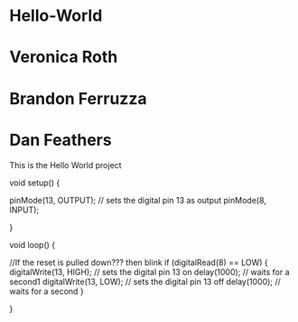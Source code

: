 # Hello-World
# Veronica Roth
# Brandon Ferruzza
# Dan Feathers

This is the Hello World project

void setup() {
 
  pinMode(13, OUTPUT);    // sets the digital pin 13 as output
  pinMode(8, INPUT);

}

void loop() {

  //If the reset is pulled down??? then blink 
  if (digitalRead(8) == LOW)
  {
    digitalWrite(13, HIGH); // sets the digital pin 13 on
    delay(1000);            // waits for a second1
    digitalWrite(13, LOW);  // sets the digital pin 13 off
    delay(1000);            // waits for a second 
  }

}
